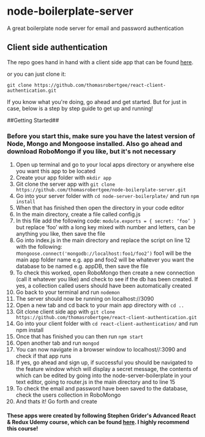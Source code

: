 # node-boilerplate-server
A great boilerplate node server for email and password authentication 

## Client side authentication

The repo goes hand in hand with a client side app that can be found [here](https://github.com/thomasrobertgee/react-client-authentication).

or you can just clone it:

`git clone https://github.com/thomasrobertgee/react-client-authentication.git`

If you know what you're doing, go ahead and get started. But for just in case, below is a step by step guide to get up and running!


##Getting Started##

### Before you start this, make sure you have the latest version of Node, Mongo and Mongoose installed. Also go ahead and download RoboMongo if you like, but it's not necessary

1. Open up terminal and go to your local apps directory or anywhere else you want this app to be located
2. Create your app folder with `mkdir app`
3. Git clone the server app with `git clone https://github.com/thomasrobertgee/node-boilerplate-server.git`
4. Go into your server folder with `cd node-server-boilerplate/` and run `npm install`
5. When that has finished then open the directory in your code editor
6. In the main directory, create a file called config.js
7. In this file add the following code: `module.exports = { secret: ‘foo’ }` but replace ‘foo’ with a long key mixed with number and letters, can be anything you like, then save the file
8. Go into index.js in the main directory and replace the script on line 12 with the following: m`ongoose.connect('mongodb://localhost:foo1/foo2’)` foo1 will be the main app folder name e.g. app and foo2 will be whatever you want the database to be named e.g. appDB, then save the file
9. To check this worked, open RoboMongo then create a new connection (call it whatever you like) and check to see if the db has been created. If yes, a collection called users should have been automatically created 
10. Go back to your terminal and run `nodemon` 
11. The server should now be running on localhost://3090
12. Open a new tab and cd back to your main app directory with `cd ..`
13. Git clone client side app with `git clone https://github.com/thomasrobertgee/react-client-authentication.git`
14. Go into your client folder with `cd react-client-authentication/` and run npm install
15. Once that has finished you can then run `npm start`
16. Open another tab and run `mongod`
17. You can now navigate in a browser window to localhost//:3090 and check if that app runs
18. If yes, go ahead and sign up, if successful you should be navigated to the feature window which will display a secret message, the contents of which can be edited by going into the node-server-boilerplate in your text editor, going to router.js in the main directory and to line 15
19. To check the email and password have been saved to the database, check the users collection in RoboMongo
20. And thats it! Go forth and create 


#### These apps were created by following Stephen Grider's Advanced React & Redux Udemy course, which can be found [here](https://www.udemy.com/react-redux-tutorial). I highly recommend this course!
